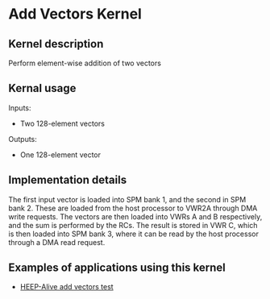 # Add Vectors Kernel

## Kernel description

Perform element-wise addition of two vectors

## Kernal usage

Inputs:
* Two 128-element vectors

Outputs:
* One 128-element vector

## Implementation details

The first input vector is loaded into SPM bank 1, and the second in SPM bank 2. These are loaded from the host processor to VWR2A through DMA write requests. The vectors are then loaded into VWRs A and B respectively, and the sum is performed by the RCs. The result is stored in VWR C, which is then loaded into SPM bank 3, where it can be read by the host processor through a DMA read request.

## Examples of applications using this kernel

* [HEEP-Alive add vectors test](https://github.com/esl-epfl/heepalive-imec/blob/master/sw/applications/add_vectors/dsip_add_vectors.c)


